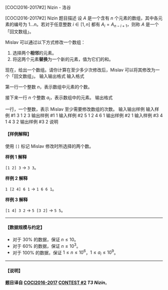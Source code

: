 



[COCI2016-2017#2] Nizin - 洛谷














[COCI2016-2017#2] Nizin
题目描述
设 $A$ 是一个含有 $n$ 个元素的数组，其中各元素的编号为 $1\dots n$。若对于任意整数 $i\in [1,n]$ 都有 $A_i=A_{n-i+1}$，则称 $A$ 是一个「回文数组」。

Mislav 可以通过以下方式修改一个数组：

1. 选择两个**相邻**的元素。
2. 将这两个元素**替换**为一个新的元素，值为它们的和。

现在，给出一个数组。请你计算在至少多少次修改后，Mislav 可以将其修改为一个「回文数组」。
输入输出格式
输入格式

第一行一个整数 $n$，表示数组中元素的个数。

接下来一行 $n$ 个整数 $a_i$，表示数组中的元素。
输出格式

一行，一个整数，表示 Mislav 至少需要修改数组的次数。
输入输出样例
输入样例 #1
3
1 2 3 
输出样例 #1
1 
输入样例 #2
5
1 2 4 6 1
输出样例 #2
1 
输入样例 #3
4
1 4 3 2 
输出样例 #3
2 
说明
#### 【样例解释】

使用 `[]` 标记 Mislav 修改时所选择的两个数。

**样例 1 解释**

`[1 2] 3` -> `3 3`。

**样例 2 解释**

`1 [2 4] 6 1` -> `1 6 6 1`。

**样例 3 解释**

`[1 4] 3 2` -> `5 [3 2]` -> `5 5`。

------------

#### 【数据规模与约定】

- 对于 $30\%$ 的数据，保证 $n \leq 10$。
- 对于 $60\%$ 的数据，保证 $n \leq 10^3$。
- 对于 $100\%$ 的数据，保证 $1\le n\le 10^6$，$1\le a_i\le 10^9$。

------------

#### 【说明】

**题目译自 [COCI2016-2017](https://hsin.hr/coci/archive/2016_2017/) [CONTEST #2](https://hsin.hr/coci/archive/2016_2017/contest2_tasks.pdf) _T3 Nizin_**。






